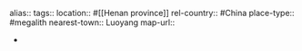alias::
tags::
location:: #[[Henan province]]
rel-country:: #China
place-type:: #megalith
nearest-town:: Luoyang
map-url::

-
